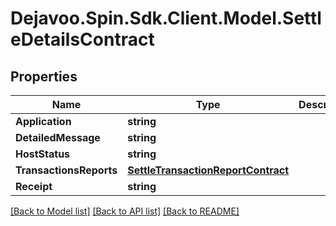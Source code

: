 # Dejavoo.Spin.Sdk.Client.Model.SettleDetailsContract
## Properties

Name | Type | Description | Notes
------------ | ------------- | ------------- | -------------
**Application** | **string** |  | [optional] 
**DetailedMessage** | **string** |  | [optional] 
**HostStatus** | **string** |  | [optional] 
**TransactionsReports** | [**SettleTransactionReportContract**](SettleTransactionReportContract.md) |  | [optional] 
**Receipt** | **string** |  | [optional] 

[[Back to Model list]](../README.md#documentation-for-models) [[Back to API list]](../README.md#documentation-for-api-endpoints) [[Back to README]](../README.md)

